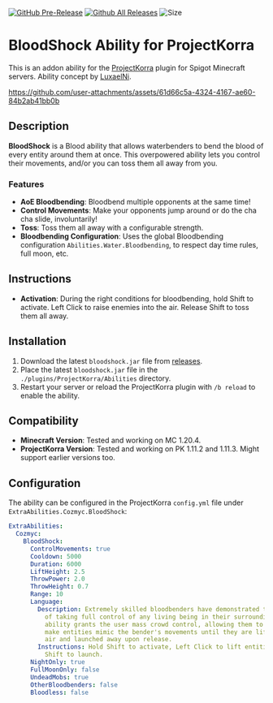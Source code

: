 [![GitHub Pre-Release](https://img.shields.io/github/release-pre/CozmycDev/PK-BloodShock.svg)](https://github.com/CozmycDev/PK-BloodShock/releases)
[![Github All Releases](https://img.shields.io/github/downloads/CozmycDev/PK-BloodShock/total.svg)](https://github.com/CozmycDev/PK-BloodShock/releases)
![Size](https://img.shields.io/github/repo-size/CozmycDev/PK-BloodShock.svg)

# BloodShock Ability for ProjectKorra

This is an addon ability for the [ProjectKorra](https://projectkorra.com/) plugin for Spigot Minecraft servers. Ability concept by [LuxaelNi](https://github.com/LuxaelNivra).

https://github.com/user-attachments/assets/61d66c5a-4324-4167-ae60-84b2ab41bb0b

## Description

**BloodShock** is a Blood ability that allows waterbenders to bend the blood of every entity around them at once. This overpowered ability lets you control their movements, and/or you can toss them all away from you.

### Features

- **AoE Bloodbending**: Bloodbend multiple opponents at the same time!
- **Control Movements**: Make your opponents jump around or do the cha cha slide, involuntarily! 
- **Toss**: Toss them all away with a configurable strength.
- **Bloodbending Configuration**: Uses the global Bloodbending configuration `Abilities.Water.Bloodbending`, to respect day time rules, full moon, etc.

## Instructions

- **Activation**: During the right conditions for bloodbending, hold Shift to activate. Left Click to raise enemies into the air. Release Shift to toss them all away.

## Installation

1. Download the latest `bloodshock.jar` file from [releases](https://github.com/CozmycDev/PK-BloodShock/releases).
2. Place the latest `bloodshock.jar` file in the `./plugins/ProjectKorra/Abilities` directory.
3. Restart your server or reload the ProjectKorra plugin with `/b reload` to enable the ability.

## Compatibility

- **Minecraft Version**: Tested and working on MC 1.20.4.
- **ProjectKorra Version**: Tested and working on PK 1.11.2 and 1.11.3. Might support earlier versions too.

## Configuration

The ability can be configured in the ProjectKorra `config.yml` file under `ExtraAbilities.Cozmyc.BloodShock`:

```yaml
ExtraAbilities:
  Cozmyc:
    BloodShock:
      ControlMovements: true
      Cooldown: 5000
      Duration: 6000
      LiftHeight: 2.5
      ThrowPower: 2.0
      ThrowHeight: 0.7
      Range: 10
      Language:
        Description: Extremely skilled bloodbenders have demonstrated the ability
          of taking full control of any living being in their surrounding area. This
          ability grants the user mass crowd control, allowing them to forcefully
          make entities mimic the bender's movements until they are lifted into the
          air and launched away upon release.
        Instructions: Hold Shift to activate, Left Click to lift entities, release
          Shift to launch.
      NightOnly: true
      FullMoonOnly: false
      UndeadMobs: true
      OtherBloodbenders: false
      Bloodless: false
